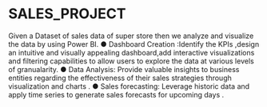 # SALES_PROJECT

Given a Dataset of sales data of super store then we analyze and visualize the data by using Power BI.
●	Dashboard Creation :Identify the KPIs ,design an intuitive and visually appealing dashboard,add interactive visualizations and filtering capabilities to allow users to explore the data at various levels of granualarity.
●	Data Analysis:  Provide valuable insights to business entities regarding the effectiveness of their sales strategies through visualization and charts .
●	Sales forecasting: Leverage historic data and apply time series to generate sales forecasts for upcoming days .
